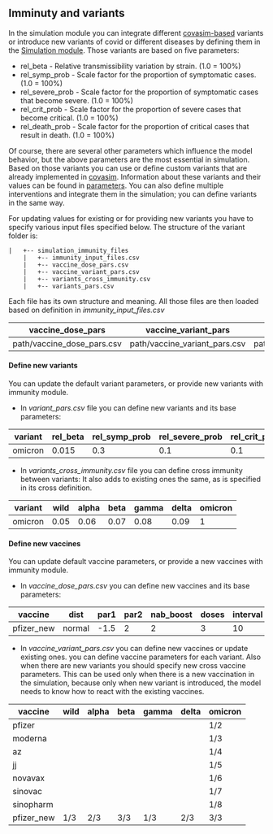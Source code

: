 ## Imminuty and variants

In the simulation module you can integrate different [covasim-based](https://github.com/InstituteforDiseaseModeling/covasim) variants or introduce new variants of covid or different diseases by defining them in the [Simulation module](../Simulation_settings.md#variants). Those variants are based on five parameters:

- rel_beta  - Relative transmissibility variation by strain. (1.0 = 100%)
- rel_symp_prob - Scale factor for the proportion of symptomatic cases. (1.0 = 100%)
- rel_severe_prob - Scale factor for the proportion of symptomatic cases that become severe. (1.0 = 100%)
- rel_crit_prob - Scale factor for the proportion of severe cases that become critical. (1.0 = 100%)
- rel_death_prob - Scale factor for the proportion of critical cases that result in death. (1.0 = 100%)

Of course, there are several other parameters which influence the model behavior, but the above parameters are the most essential in simulation.
Based on those variants you can use or define custom variants that are already implemented in [covasim](https://github.com/InstituteforDiseaseModeling/covasim). Information about these variants and their values can be found in [parameters](../Parameters.md#parameters-for-covasim-variants).
You can also define multiple interventions and integrate them in the simulation; you can define variants in the same way.

For updating values for existing or for providing new variants you have to specify various input files specified below.
The structure of the variant folder is:
```
|   +-- simulation_immunity_files
    |   +-- immunity_input_files.csv
    |   +-- vaccine_dose_pars.csv
    |   +-- vaccine_variant_pars.csv
    |   +-- variants_cross_immunity.csv
    |   +-- variants_pars.csv
```
Each file has its own structure and meaning. All those files are then loaded based on definition in *immunity_input_files.csv*

|vaccine_dose_pars           |vaccine_variant_pars            |variant_pars             |variant_cross_immunity             |
|----------------------------|--------------------------------|-------------------------|-----------------------------------|
|path/vaccine_dose_pars.csv| path/vaccine_variant_pars.csv| path/variants_pars.csv| path/variants_cross_imunnity.csv|



#### Define new variants
You can update the default variant parameters, or provide new variants with immunity module.

- In *variant_pars.csv* 
file you can define 
new variants and its base parameters:

|variant|rel_beta|rel_symp_prob|rel_severe_prob |rel_crit_prob|rel_death_prob|
|-------|--------|-------------|----------------|-------------|--------------|
|omicron| 0.015  |0.3          |0.1             |0.1          |0.01          |

- In *variants_cross_immunity.csv* 
file you can define 
cross immunity between variants: It also adds to existing ones the same, as is specified in its cross definition.

|variant|wild   |alpha|beta            |gamma|delta|omicron|
|-------|-------|-----|----------------|-----|-----|-------|
|omicron| 0.05  | 0.06| 0.07           | 0.08| 0.09| 1     |

#### Define new vaccines
You can update default vaccine parameters, or provide a new vaccines with immunity module.

- In *vaccine_dose_pars.csv* 
you can define
new vaccines and its base parameters:

|vaccine|dist   |par1|par2            |nab_boost|doses|interval|
|-------|-------|----|----------------|---------|-----|--------|
|pfizer_new |normal |-1.5|2               |2        |3    |10      |

- In *vaccine_variant_pars.csv* you can define new vaccines or update existing ones.
you can define vaccine parameters for each variant.
Also when there are new variants you should specify new cross vaccine parameters. This can be used only when there is a new vaccination in the simulation, because only when new variant is introduced, the model needs to know how to react with the existing vaccines.

|vaccine|wild   |alpha|beta            |gamma|delta|omicron|
|-------|-------|-----|----------------|-----|-----|-------|
|pfizer |       |     |                |     |     |1/2    |
|moderna|       |     |                |     |     |1/3    |
|az     |       |     |                |     |     |1/4    |
|jj     |       |     |                |     |     |1/5    |
|novavax|       |     |                |     |     |1/6    |
|sinovac|       |     |                |     |     |1/7    |
|sinopharm|       |     |                |     |     |1/8    |
|pfizer_new|1/3    |2/3  |3/3             |1/3  |2/3  |3/3    |

 
